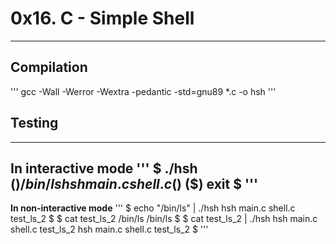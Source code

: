 # 0x16. C - Simple Shell
---
## Compilation
''' gcc -Wall -Werror -Wextra -pedantic -std=gnu89 *.c -o hsh '''

## Testing
---
**In interactive mode**
'''
$ ./hsh
($) /bin/ls
hsh main.c shell.c
($)
($) exit
$
'''
---
**In non-interactive mode**
'''
$ echo "/bin/ls" | ./hsh
hsh main.c shell.c test_ls_2
$
$ cat test_ls_2
/bin/ls
/bin/ls
$
$ cat test_ls_2 | ./hsh
hsh main.c shell.c test_ls_2
hsh main.c shell.c test_ls_2
$
'''
